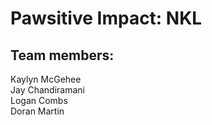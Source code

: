 # Pawsitive Impact: NKL

## Team members:
Kaylyn McGehee <br>
Jay Chandiramani <br>
Logan Combs <br>
Doran Martin <br>
